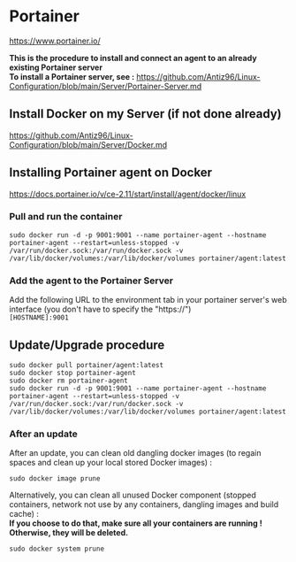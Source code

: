 # Portainer

https://www.portainer.io/

**This is the procedure to install and connect an agent to an already existing Portainer server**   
**To install a Portainer server, see :** https://github.com/Antiz96/Linux-Configuration/blob/main/Server/Portainer-Server.md

## Install Docker on my Server (if not done already)

https://github.com/Antiz96/Linux-Configuration/blob/main/Server/Docker.md

## Installing Portainer agent on Docker

https://docs.portainer.io/v/ce-2.11/start/install/agent/docker/linux

### Pull and run the container

```
sudo docker run -d -p 9001:9001 --name portainer-agent --hostname portainer-agent --restart=unless-stopped -v /var/run/docker.sock:/var/run/docker.sock -v /var/lib/docker/volumes:/var/lib/docker/volumes portainer/agent:latest
```

### Add the agent to the Portainer Server

Add the following URL to the environment tab in your portainer server's web interface (you don't have to specify the "https://")  
`[HOSTNAME]:9001`

## Update/Upgrade procedure

```
sudo docker pull portainer/agent:latest
sudo docker stop portainer-agent
sudo docker rm portainer-agent
sudo docker run -d -p 9001:9001 --name portainer-agent --hostname portainer-agent --restart=unless-stopped -v /var/run/docker.sock:/var/run/docker.sock -v /var/lib/docker/volumes:/var/lib/docker/volumes portainer/agent:latest
```

### After an update 

After an update, you can clean old dangling docker images (to regain spaces and clean up your local stored Docker images) :  

```
sudo docker image prune
```

Alternatively, you can clean all unused Docker component (stopped containers, network not use by any containers, dangling images and build cache) :  
**If you choose to do that, make sure all your containers are running ! Otherwise, they will be deleted.**

```
sudo docker system prune
```
